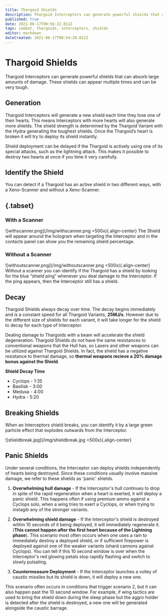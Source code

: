```yaml
---
title: Thargoid Shields
description: Thargoid Interceptors can generate powerful shields that can absorb large amounts of damage. These shields can appear multiple times and can be very tough.
published: true
date: 2021-06-17T00:56:22.011Z
tags: combat, thargoids, interceptors, shields
editor: markdown
dateCreated: 2021-06-17T00:54:20.812Z
---
```


# Thargoid Shields
Thargoid Interceptors can generate powerful shields that can absorb large amounts of damage. These shields can appear multiple times and can be very tough.

## Generation
Thargoid Interceptors will generate a new shield each time they lose one of their hearts. This means Interceptors with more hearts will also generate more shields. The shield strength is determined by the Thargoid Variant with the Hydra generating the toughest shields. Once the Thargoid’s heart is broken it will try to deploy its shield instantly.

Shield deployment can be delayed if the Thargoid is actively using one of its special attacks, such as the lightning attack. This makes it possible to destroy two hearts at once if you time it very carefully.

## Identify the Shield
You can detect if a Thargoid has an active shield in two different ways, with a Xeno-Scanner and without a Xeno-Scanner.

## {.tabset}
### With a Scanner
!\[withscanner.png\](/img/withscanner.png =500x){.align-center} The Shield will appear around the hologram when targeting the Interceptor and in the contacts panel can show you the remaining shield percentage.

### Without a Scanner
!\[withoutscanner.png\](/img/withoutscanner.png =500x){.align-center} Without a scanner you can identify if the Thargoid has a shield by looking for the blue “shield ping” whenever you deal damage to the Interceptor. If the ping appears, then the Interceptor still has a shield.

## Decay
Thargoid Shields always decay over time. The decay begins immediately and is a constant speed for all Thargoid Variants, **25MJ/s**. However due to the different size of shields for each variant, it will take longer for the shield to decay for each type of Interceptor.

Dealing damage to Thargoids with a beam will accelerate the shield degeneration. Thargoid Shields do not have the same resistances to conventional weapons that the Hull has, so Lasers and other weapons can be utilized against Thargoid Shields. In fact, the shield has a negative resistance to thermal damage, so **thermal weapons recieve a 20% damage bonus against the Shield**.

**Shield Decay Time**
- Cyclops - 1:35
- Basilisk - 3:00
- Medusa - 4:00
- Hydra - 5:20

## Breaking Shields
When an Interceptors shield breaks, you can identify it by a large green particle effect that explodes outwards from the Interceptor.

!\[shieldbreak.jpg\](/img/shieldbreak.jpg =500x){.align-center}

## Panic Shields
Under several conditions, the Interceptor can deploy shields independently of hearts being destroyed. Since these conditions usually involve massive damage, we refer to these shields as 'panic' shields.

1. **Overwhelming hull damage** - If the Interceptor's hull continues to drop in spite of the rapid regeneration when a heart is exerted, it will deploy a panic shield. This happens often if using premium ammo against a Cyclops solo, when a wing tries to exert a Cyclops, or when trying to instagib any of the stronger variants.

2. **Overwhelming shield damage** - If the Interceptor's shield is destroyed within 10 seconds of it being deployed, it will immediately regenerate it. (**This cannot happen after the first heart because of the Lightning phase**). This scenario most often occurs when one uses a ram to immediately destroy a deployed shield, or if sufficient firepower is deployed against one of the weaker variants (shard cannons against Cyclops). You can tell if this 10 second window is over when the Interceptor's red glowing petals stop rapidly flashing and switch to slowly pulsating.

3. **Countermeasure Deployment** - If the Interceptor launches a volley of caustic missiles but its shield is down, it will deploy a new one.

This scenario often occurs in conditions that trigger scenario 2, but it can also happen past the 10 second window. For example, if wing tactics are used to bring the shield down during the sleep phase  but the aggro holder is detected after the shield is destroyed, a new one will be generated alongside the caustic barrage.